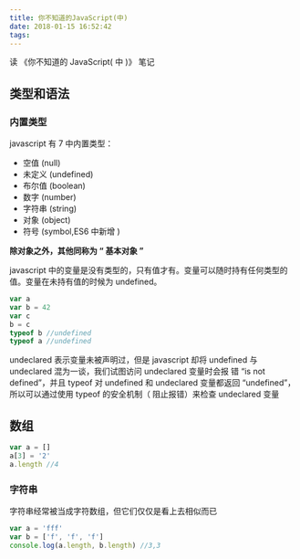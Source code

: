 ```yaml
---
title: 你不知道的JavaScript(中)
date: 2018-01-15 16:52:42
tags:
---
```


读 《你不知道的 JavaScript( 中 )》 笔记

<!--more-->

## 类型和语法

### 内置类型

javascript 有 7 中内置类型：

* 空值 (null)
* 未定义 (undefined)
* 布尔值 (boolean)
* 数字 (number)
* 字符串 (string)
* 对象 (object)
* 符号 (symbol,ES6 中新增 )

**除对象之外，其他同称为 “ 基本对象 ”**

javascript 中的变量是没有类型的，只有值才有。变量可以随时持有任何类型的值。变量在未持有值的时候为 undefined。

```javascript
var a
var b = 42
var c
b = c
typeof b //undefined
typeof a //undefined
```

undeclared 表示变量未被声明过，但是 javascript 却将 undefined 与 undeclared 混为一谈，我们试图访问 undeclared 变量时会报
错 “is not defined”，并且 typeof 对 undefined 和 undeclared 变量都返回 “undefined”，所以可以通过使用 typeof 的安全机制（
阻止报错）来检查 undeclared 变量

## 数组

```javascript
var a = []
a[3] = '2'
a.length //4
```

### 字符串

字符串经常被当成字符数组，但它们仅仅是看上去相似而已

```javascript
var a = 'fff'
var b = ['f', 'f', 'f']
console.log(a.length, b.length) //3,3
```
